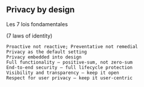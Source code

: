 ## Privacy by design

Les 7 lois fondamentales

(7 laws of identity)

    Proactive not reactive; Preventative not remedial
    Privacy as the default setting
    Privacy embedded into design
    Full functionality – positive-sum, not zero-sum
    End-to-end security – full lifecycle protection
    Visibility and transparency – keep it open
    Respect for user privacy – keep it user-centric
